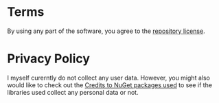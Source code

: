 # Terms

By using any part of the software, you agree to the [repository license](./LICENSE).

# Privacy Policy

I myself curerntly do not collect any user data. However, you might also would like to check out the [Credits to NuGet packages used](./Credits.md) to see if the libraries used collect any personal data or not.
